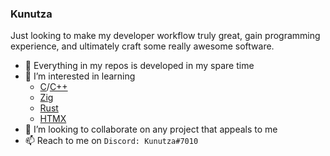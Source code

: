 ### Kunutza

Just looking to make my developer workflow truly great, gain programming experience, and ultimately craft some really awesome software.

* 💬 Everything in my repos is developed in my spare time
* 👀 I’m interested in learning
  * [C](https://www.open-std.org/jtc1/sc22/wg14/)/[C++](https://isocpp.org)
  * [Zig](https://ziglang.org/)
  * [Rust](https://www.rust-lang.org/)
  * [HTMX](https://htmx.org/)
* 💞️ I’m looking to collaborate on any project that appeals to me
* 📫 Reach to me on ```Discord: Kunutza#7010```
